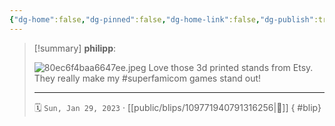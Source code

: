 ```yaml
---
{"dg-home":false,"dg-pinned":false,"dg-home-link":false,"dg-publish":true,"type":"blip","disabled rules":["yaml-title","yaml-title-alias","file-name-heading"],"title":"philipp on mastodon @ 2023-01-29","created-date":"2023-01-29T10:08:09","id":109771940791316260,"updated-date":"2025-05-02T08:50:43","dg-path":"blips/109771940791316256.md","permalink":"/blips/109771940791316256/","dgPassFrontmatter":true}
---
```


> [!summary] **philipp**:
>
> ![80ec6f4baa6647ee.jpeg](/img/user/attachments/80ec6f4baa6647ee.jpeg)
> Love those 3d printed stands from Etsy. They really make my #superfamicom games stand out!
> - - -
>
> 🗓️ `Sun, Jan 29, 2023` · [[public/blips/109771940791316256\|🔗]]
{ #blip}


